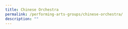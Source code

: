 ```yaml
---
title: Chinese Orchestra
permalink: /performing-arts-groups/chinese-orchestra/
description: ""
---
```

